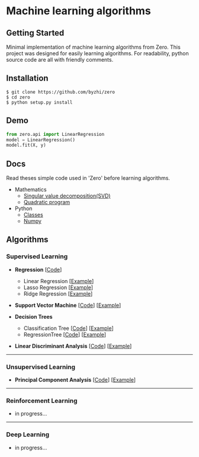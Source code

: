 # Machine learning algorithms

## Getting Started
Minimal implementation of machine learning algorithms from Zero. This project was designed for easily learning algorithms. For readability, python source code are all with friendly comments.

## Installation
```
$ git clone https://github.com/byzhi/zero
$ cd zero
$ python setup.py install
```
## Demo
```python
from zero.api import LinearRegression
model = LinearRegression()
model.fit(X, y)
```

## Docs
Read theses simple code used in 'Zero' before learning algorithms.
* Mathematics
  * [Singular value decomposition(SVD)](./docs/singular_value_decomposition.py)
  * [Quadratic program](./docs/quadratic_program.py)
* Python
  * [Classes](./docs/python_class.py)
  * [Numpy](./docs/python_numpy.py)

## Algorithms
### Supervised Learning
- **Regression** [[Code](./zero/supervised/regression.py)]
  * Linear Regression  [[Example](./examples/example_LinearRegression.py)]
  * Lasso Regression [[Example](./examples/example_LassoRegression.py)]
  * Ridge Regression [[Example](./examples/example_RidgeRegression.py)]

- **Support Vector Machine** [[Code](./zero/supervised/support_vector_machine_cvxopt.py)] [[Example](./examples/example_svmCVXOPT.py)] 

- **Decision Trees**
  * Classification Tree [[Code](./zero/supervised/decision_tree.py)] [[Example](./examples/example_ClassificationTree.py)]
  * RegressionTree [[Code](./zero/supervised/decision_tree.py)] [[Example](./examples/example_RegressionTree.py)]

- **Linear Discriminant Analysis** [[Code](./zero/supervised/linear_discriminant_analysis.py)] [[Example](./examples/example_PCA_LDA.py)]

---

### Unsupervised Learning
- **Principal Component Analysis** [[Code](./zero/unsupervised/principal_component_analysis.py)]  [[Example](./examples/example_PCA_LDA.py)]


---

### Reinforcement Learning
* in progress...

---

### Deep Learning
* in progress...